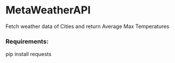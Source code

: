 # MetaWeatherAPI
Fetch weather data of Cities and return Average Max Temperatures

### Requirements:
pip install requests
